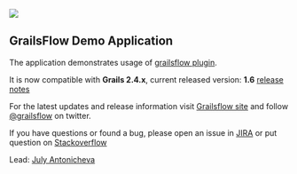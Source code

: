 ![](https://github.com/jCatalog/grailsflow-app/blob/master/web-app/images/layout/grailsflowLogo.jpg)

## GrailsFlow Demo Application

The application demonstrates usage of [grailsflow plugin](https://github.com/jCatalog/grailsflow-core-plugin).

It is now compatible with **Grails 2.4.x**, current released version: **1.6** [release notes](http://jira.jcatalog.com/secure/IssueNavigator.jspa?reset=true&jqlQuery=project+%3D+GFW+AND+fixVersion+%3D+%221.6%22)

For the latest updates and release information visit [Grailsflow site](http://grailsflow.org) and follow [@grailsflow](https://twitter.com/grailsflow) on twitter.

If you have questions or found a bug, please open an issue in [JIRA](http://jira.jcatalog.com/browse/GFW) or put question on [Stackoverflow](http://stackoverflow.com/tags/grailsflow)

Lead: [July Antonicheva](https://github.com/julyantonicheva)

